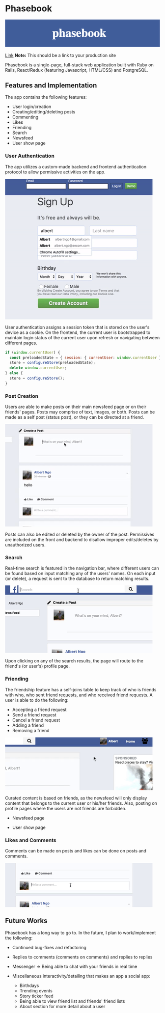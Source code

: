 # Phasebook

![alt text](/docs/production_readme_misc/phasebook.png)


[Link][heroku] **Note:** This should be a link to your production site

[heroku]: http://www.herokuapp.com

Phasebook is a single-page, full-stack web application built with Ruby on Rails, React/Redux (featuring Javascript, HTML/CSS) and PostgreSQL.

## Features and Implementation  

  The app contains the following features:
  * User login/creation
  * Creating/editing/deleting posts
  * Commenting
  * Likes
  * Friending
  * Search
  * Newsfeed
  * User show page


### User Authentication

The app utilizes a custom-made backend and frontend authentication protocol to allow
permissive activities on the app.

![alt text](/docs/production_readme_misc/login_signup.gif)

User authentication assigns a session token that is stored on the user's device as a cookie. On the frontend, the current user is bootstrapped to maintain login status of the current user upon refresh or navigating between different pages.

```javascript
if (window.currentUser) {
  const preloadedState = { session: { currentUser: window.currentUser }};
  store = configureStore(preloadedState);
  delete window.currentUser;
} else {
  store = configureStore();
}
```

### Post Creation

Users are able to make posts on their main newsfeed page or on their friends' pages. Posts may comprise of text, images, or both. Posts can be made as a self post (status post), or they can be directed at a friend.

![alt text](/docs/production_readme_misc/post_creation.gif)

Posts can also be edited or deleted by the owner of the post. Permissives are included on the front and backend to disallow improper edits/deletes by unauthorized users.

### Search

Real-time search is featured in the navigation bar, where different users can be found based on input matching any of the users' names. On each input (or delete), a request is sent to the database to return matching results.

![alt text](/docs/production_readme_misc/search.gif)

Upon clicking on any of the search results, the page will route to the friend's (or user's) profile page.

### Friending

The friendship feature has a self-joins table to keep track of who is friends with who, who sent friend requests, and who received friend requests. A user is able to do the following:
* Accepting a friend request
* Send a friend request
* Cancel a friend request
* Adding a friend
* Removing a friend

![alt text](/docs/production_readme_misc/friends.gif)

Curated content is based on friends, as the newsfeed will only display content that belongs to the current user or his/her friends. Also, posting on profile pages where the users are not friends are forbidden.

  - Newsfeed page

  - User show page

### Likes and Comments

Comments can be made on posts and likes can be done on posts and comments.

![alt text](/docs/production_readme_misc/comments_likes.gif)


## Future Works

Phasebook has a long way to go to. In the future, I plan to work/implement the following:

* Continued bug-fixes and refactoring

* Replies to comments (comments on comments) and replies to replies

* Messenger => Being able to chat with your friends in real time

* Miscellaneous interactivity/detailing that makes an app a social app:
  - Birthdays
  - Trending events
  - Story ticker feed
  - Being able to view friend list and friends' friend lists
  - About section for more detail about a user
